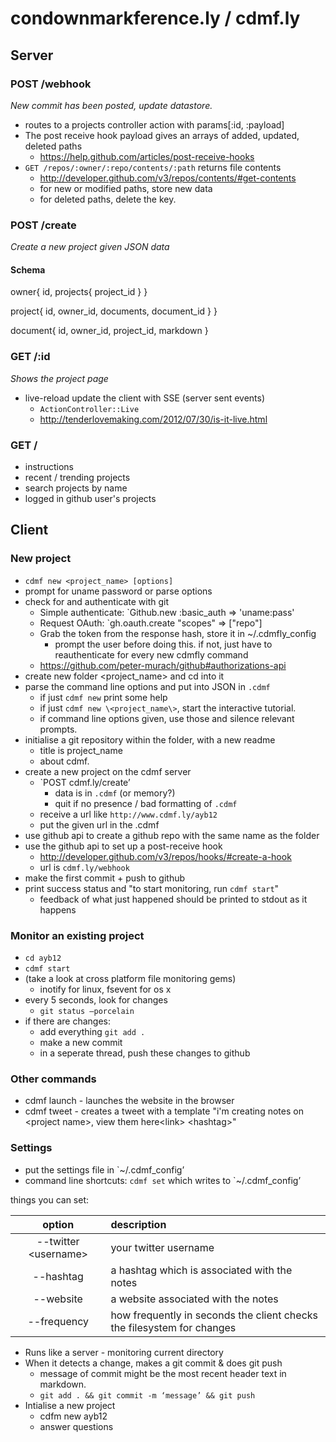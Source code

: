 #  condownmarkference.ly / cdmf.ly 

## Server 

###  POST /webhook

*New commit has been posted, update datastore.*

* routes to a projects controller action with params[:id, :payload]
* The post receive hook payload gives an arrays of added, updated, deleted paths
	* https://help.github.com/articles/post-receive-hooks
* `GET /repos/:owner/:repo/contents/:path` returns file contents
	* http://developer.github.com/v3/repos/contents/#get-contents
	* for new or modified paths, store new data
	* for deleted paths, delete the key.

### POST /create

*Create a new project given JSON data*

#### Schema

owner{
	id,
	projects{
		project_id
	}
}

project{
	id,
	owner_id,
	documents,
		document_id
	}
}

document{
	id,
	owner_id,
	project_id,
	markdown
}
	

### GET /:id

*Shows the project page*

* live-reload update the client with SSE (server sent events)
	* `ActionController::Live`
	* http://tenderlovemaking.com/2012/07/30/is-it-live.html

### GET /

* instructions
* recent / trending projects
* search projects by name
* logged in github user's projects


## Client 

###  New project
 
* `cdmf new <project_name> [options]`
* prompt for uname password or parse options
* check for and authenticate with git 
    * Simple authenticate: `Github.new :basic_auth => 'uname:pass'
    * Request OAuth: `gh.oauth.create "scopes" => ["repo"]
    * Grab the token from the response hash, store it in ~/.cdmfly_config
        * prompt the user before doing this.  if not, just have to reauthenticate for every new cdmfly command
	* https://github.com/peter-murach/github#authorizations-api
* create new folder \<project_name\> and cd into it
* parse the command line options and put into JSON in `.cdmf`
	* if just `cdmf new` print some help
	* if just `cdmf new \<project_name\>`, start the interactive tutorial. 
    * if command line options given, use those and silence relevant prompts.
* initialise a git repository within the folder, with a new readme
	* title is project_name 
	* about cdmf.
* create a new project on the cdmf server
	* `POST cdmf.ly/create’
		* data is in `.cdmf` (or memory?)
		* quit if no presence / bad formatting of `.cdmf`
	* receive a url like `http://www.cdmf.ly/ayb12`
	* put the given url in the .cdmf
* use github api to create a github repo with the same name as the folder
* use the github api to set up a post-receive hook 
	* http://developer.github.com/v3/repos/hooks/#create-a-hook
	* url is `cdmf.ly/webhook`
* make the first commit + push to github
* print success status and "to start monitoring, run `cdmf start`"
    * feedback of what just happened should be printed to stdout as it happens

### Monitor an existing project

* `cd ayb12`
* `cdmf start`
* (take a look at cross platform file monitoring gems)
    * inotify for linux, fsevent for os x
* every 5 seconds, look for changes
	* `git status —porcelain`
* if there are changes:
	* add everything `git add .`
	* make a new commit
	* in a seperate thread, push these changes to github

### Other commands

* cdmf launch - launches the website in the browser
* cdmf tweet - creates a tweet with a template "i'm creating notes on \<project name\>, view them here\<link\> \<hashtag\>"

### Settings

* put the settings file in `~/.cdmf_config’
* command line shortcuts: `cdmf set` which writes to `~/.cdmf_config’

things you can set:

| option | description |
|:-----------:|:------------|
| --twitter \<username\> | your twitter username |
| --hashtag | a hashtag which is associated with the notes |
| --website | a website associated with the notes |  
| --frequency | how frequently in seconds the client checks the filesystem for changes |


* Runs like a server - monitoring current directory
* When it detects a change, makes a git commit & does git push
	* message of commit might be the most recent header text in markdown.
	* `git add . && git commit -m ‘message’ && git push`
* Intialise a new project
	* cdfm new ayb12
	* answer questions
